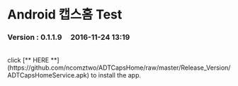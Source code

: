 # Android 캡스홈 Test

### Version  :  0.1.1.9&nbsp;&nbsp;&nbsp;&nbsp;&nbsp;2016-11-24  13:19
<br>
click [** HERE **](https://github.com/ncomztwo/ADTCapsHome/raw/master/Release_Version/ADTCapsHomeService.apk) to install the app.

